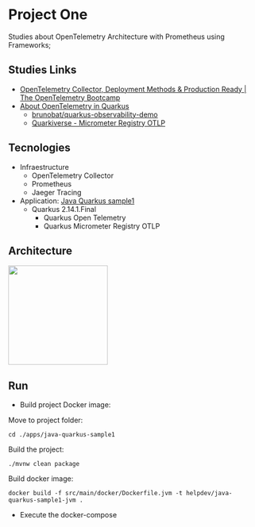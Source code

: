# Project One

Studies about OpenTelemetry Architecture with Prometheus using Frameworks;

## Studies Links

- [OpenTelemetry Collector, Deployment Methods & Production Ready | The OpenTelemetry Bootcamp](https://www.youtube.com/watch?v=L_gjG4BjvSE)
- [About OpenTelemetry in Quarkus](https://quarkus.io/guides/opentelemetry)
    - [brunobat/quarkus-observability-demo](https://github.com/brunobat/quarkus-observability-demo)
    - [Quarkiverse - Micrometer Registry OTLP](https://quarkiverse.github.io/quarkiverse-docs/quarkus-micrometer-registry/dev/micrometer-registry-otlp.html)


## Tecnologies

- Infraestructure
    - OpenTelemetry Collector
    - Prometheus
    - Jaeger Tracing
- Application: [Java Quarkus sample1](./apps/java-quarkus-sample1/)
    - Quarkus 2.14.1.Final
        - Quarkus Open Telemetry
        - Quarkus Micrometer Registry OTLP

## Architecture

<image src=../docs/project_one.png height=200>

## Run

- Build project Docker image:

Move to project folder:

```shell script
cd ./apps/java-quarkus-sample1
```

Build the project:

```shell script
./mvnw clean package
```

Build docker image:

```shell script
docker build -f src/main/docker/Dockerfile.jvm -t helpdev/java-quarkus-sample1-jvm .
```

- Execute the docker-compose


